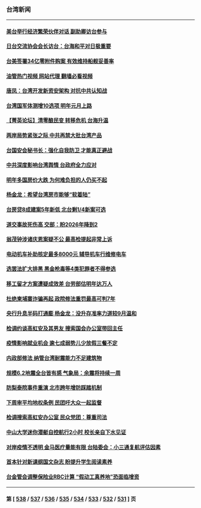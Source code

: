 ### 台湾新闻
---
#### [美台举行经济繁荣伙伴对话 副助卿访台参与](../../pages/ncid1349361/n13886119.md?12162045) 
#### [日台交流协会会长访台：台海和平对日极重要](../../pages/ncid1349361/n13886060.md?12162045) 
#### [台美签署34亿零附件购案 有效维持船舰妥善率](../../pages/ncid1349361/n13886013.md?12162045) 
#### [油管热门视频 网站代理 翻墙必看视频](http://138.2.39.72:81/youtube.html?epic-marker?12162045)
#### [唐凤：台湾开发新资安架构 对抗中共认知战](../../pages/ncid1349361/n13885976.md?12162045) 
#### [台湾国军体测增10选项 明年元月上路](../../pages/ncid1349361/n13885400.md?12162045) 
#### [【菁英论坛】清零酿民变 转移危机 台海升温](../../pages/ncid1349361/n13885693.md?12162045) 
#### [两岸局势紧张之际 中共再禁大批台湾产品](../../pages/ncid1349361/n13885668.md?12162045) 
#### [台国安会秘书长：强化自我防卫 才能真正避战](../../pages/ncid1349361/n13885454.md?12162045) 
#### [中共深度影响台湾舆情 台政府全力应对](../../pages/ncid1349361/n13885358.md?12162045) 
#### [明年多国房价大跌 为何难负担的人仍买不起](../../pages/ncid1349361/n13885536.md?12162045) 
#### [杨金龙：希望台湾房市能够“软着陆”](../../pages/ncid1349361/n13885495.md?12162045) 
#### [台房贷8成建案5年新低 北台剩1/4新案可选](../../pages/ncid1349361/n13885586.md?12162045) 
#### [道交事故死伤高 交部：盼2026年降到2](../../pages/ncid1349361/n13885584.md?12162045) 
#### [翁茂钟涉诸庆恩案疑不公 最高检提起非常上诉](../../pages/ncid1349361/n13885588.md?12162045) 
#### [电动机车补助核定最多8000元 辅导机车行维修电车](../../pages/ncid1349361/n13885582.md?12162045) 
#### [选罢法扩大排黑 黑金枪毒等4类犯罪者不得参选](../../pages/ncid1349361/n13885580.md?12162045) 
#### [移工留才方案遭疑成效差 台劳部估明年达万人](../../pages/ncid1349361/n13885589.md?12162045) 
#### [杜绝柬埔寨诈骗再起 政院修法重罚最高可判7年](../../pages/ncid1349361/n13885578.md?12162045) 
#### [央行升息半码打通膨 杨金龙：没升存准率力道较9月温和](../../pages/ncid1349361/n13885497.md?12162045) 
#### [检调约谈高虹安及其男友 搜索国会办公室带回主任](../../pages/ncid1349361/n13885553.md?12162045) 
#### [疫情影响就业机会 逾七成弱势儿少放假三餐不定](../../pages/ncid1349361/n13885572.md?12162045) 
#### [内政部修法 纳管台湾耐震能力不足建筑物](../../pages/ncid1349361/n13885571.md?12162045) 
#### [规模6.2地震全台皆有感 气象局：余震将持续一周](../../pages/ncid1349361/n13885573.md?12162045) 
#### [防梨泰院事件重演 北市跨年增防踩踏机制](../../pages/ncid1349361/n13885548.md?12162045) 
#### [下周审平均地权条例 民团吁大众一起监督](../../pages/ncid1349361/n13885551.md?12162045) 
#### [检调搜索高虹安办公室 民众党团：尊重司法](../../pages/ncid1349361/n13885549.md?12162045) 
#### [中山大学迷你潜艇自控航行2小时 校长亲自下水见证](../../pages/ncid1349361/n13885437.md?12162045) 
#### [对岸疫情不透明 金马医疗量能有限 台陆委会：小三通复航评估因素](../../pages/ncid1349361/n13885435.md?12162045) 
#### [首本针对新课纲国文杂志 盼提升学生阅读素养](../../pages/ncid1349361/n13885502.md?12162045) 
#### [台金管会调整保险业RBC计算 “假动工真养地”恐面临增资](../../pages/ncid1349361/n13885474.md?12162045) 

---
#### 第 [ [538](./538.md?12162045) / [537](./537.md?12162045) / [536](./536.md?12162045) / [535](./535.md?12162045) / [534](./534.md?12162045) / [533](./533.md?12162045) / [532](./532.md?12162045) / [531](./531.md?12162045) ] 页

